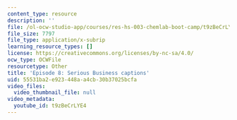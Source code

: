 ```yaml
---
content_type: resource
description: ''
file: /ol-ocw-studio-app/courses/res-hs-003-chemlab-boot-camp/t9zBeCrLYE4_captions.webvtt
file_size: 7797
file_type: application/x-subrip
learning_resource_types: []
license: https://creativecommons.org/licenses/by-nc-sa/4.0/
ocw_type: OCWFile
resourcetype: Other
title: 'Episode 8: Serious Business captions'
uid: 55531ba2-e923-448a-a4cb-30b37025bcfa
video_files:
  video_thumbnail_file: null
video_metadata:
  youtube_id: t9zBeCrLYE4
---
```


